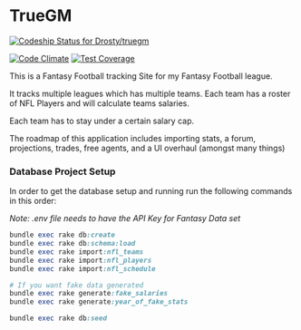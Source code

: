# TrueGM

[ ![Codeship Status for Drosty/truegm](https://codeship.io/projects/3e8ac760-2c5b-0132-64c8-1a021f7da059/status)](https://codeship.io/projects/38818)

[![Code Climate](https://codeclimate.com/github/Drosty/truegm.png)](https://codeclimate.com/github/Drosty/truegm) [![Test Coverage](https://codeclimate.com/github/Drosty/truegm/badges/coverage.svg)](https://codeclimate.com/github/Drosty/truegm)

This is a Fantasy Football tracking Site for my Fantasy Football league.

It tracks multiple leagues which has multiple teams.  Each team has a roster of NFL Players and will calculate teams salaries.

Each team has to stay under a certain salary cap.

The roadmap of this application includes importing stats, a forum, projections, trades, free agents, and a UI overhaul (amongst many things)

### Database Project Setup
In order to get the database setup and running run the following commands in this order:

*Note: .env file needs to have the API Key for Fantasy Data set*

``` ruby
bundle exec rake db:create
bundle exec rake db:schema:load
bundle exec rake import:nfl_teams
bundle exec rake import:nfl_players
bundle exec rake import:nfl_schedule

# If you want fake data generated
bundle exec rake generate:fake_salaries
bundle exec rake generate:year_of_fake_stats

bundle exec rake db:seed
```

